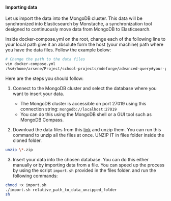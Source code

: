 #### Importing data

Let us import the data into the MongoDB cluster. This data will be synchronized into Elasticsearch by Monstache, a synchronization tool designed to continuously move data from MongoDB to Elasticsearch.

Inside docker-compose.yml on the root, change each of the following line to your local path
give it an absolute form the host (your machine) path where you have the data files. Follow the example below:

```bash
# Change the path to the data files
vim docker-compose.yml
:%s#/home/arsene/Project/school-projects/mdeforge/advanced-query#your-path-to-the-cloned-folder#g
```

Here are the steps you should follow:

1. Connect to the MongoDB cluster and select the database where you want to insert your data.

   - The MongoDB cluster is accessible on port 27019 using this connection string: `mongodb://localhost:27019`
   - You can do this using the MongoDB shell or a GUI tool such as MongoDB Compass.

2. Download the data files from this <a href="https://drive.google.com/drive/folders/1hydGUBmqTuMW2FFqBNMdmTCOmn-vSF6X">link</a> and unzip them. You can run this command to unzip all the files at once. UNZIP IT in files folder inside the cloned folder.

```bash
unzip \*.zip
```

3. Insert your data into the chosen database. You can do this either manually or by importing data from a file.
   You can speed up the process by using the script `import.sh` provided in the files folder. and run the following commands:

```bash
chmod +x import.sh
./import.sh relative_path_to_data_unzipped_folder
sh
```
